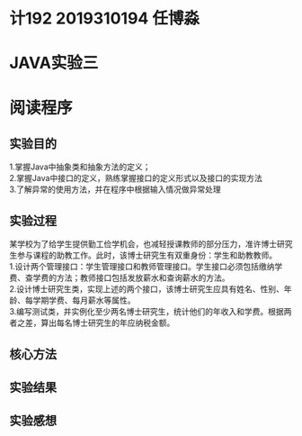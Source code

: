 # 计192 2019310194 任博淼

# JAVA实验三
# 阅读程序
## 实验目的
1.掌握Java中抽象类和抽象方法的定义；    
2.掌握Java中接口的定义，熟练掌握接口的定义形式以及接口的实现方法   
3.了解异常的使用方法，并在程序中根据输入情况做异常处理   
  
## 实验过程
某学校为了给学生提供勤工俭学机会，也减轻授课教师的部分压力，准许博士研究生参与课程的助教工作。此时，该博士研究生有双重身份：学生和助教教师。   
1.设计两个管理接口：学生管理接口和教师管理接口。学生接口必须包括缴纳学费、查学费的方法；教师接口包括发放薪水和查询薪水的方法。   
2.设计博士研究生类，实现上述的两个接口，该博士研究生应具有姓名、性别、年龄、每学期学费、每月薪水等属性。   
3.编写测试类，并实例化至少两名博士研究生，统计他们的年收入和学费。根据两者之差，算出每名博士研究生的年应纳税金额。   

## 核心方法

## 实验结果

## 实验感想
